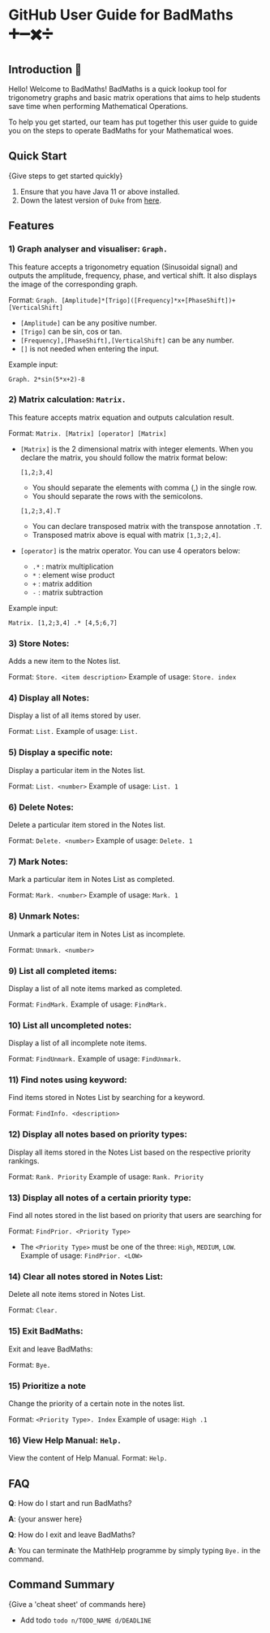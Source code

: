 # GitHub User Guide for BadMaths ➕➖✖️➗

## Introduction 🧮

Hello! Welcome to BadMaths! BadMaths is a quick lookup tool for 
trigonometry graphs and basic matrix operations that aims to help students save
time when performing Mathematical Operations. 

To help you get started, our team has put together this user guide to guide you on
the steps to operate BadMaths for your Mathematical woes.

## Quick Start

{Give steps to get started quickly}

1. Ensure that you have Java 11 or above installed.
1. Down the latest version of `Duke` from [here](http://link.to/duke).

## Features 

### 1) Graph analyser and visualiser: `Graph. `
This feature accepts a trigonometry equation (Sinusoidal signal) and outputs the amplitude, frequency, phase, and vertical shift.
It also displays the image of the corresponding graph.

Format: `Graph. [Amplitude]*[Trigo]([Frequency]*x+[PhaseShift])+[VerticalShift]`

* `[Amplitude]` can be any positive number.
* `[Trigo]` can be sin, cos or tan.
* `[Frequency],[PhaseShift],[VerticalShift]` can be any number.
* `[]` is not needed when entering the input.

Example input:
```
Graph. 2*sin(5*x+2)-8
```

### 2) Matrix calculation: `Matrix. `
 This feature accepts matrix equation and outputs calculation result.

 Format: `Matrix. [Matrix] [operator] [Matrix]`

 * `[Matrix]` is the 2 dimensional matrix with integer elements. When you declare the matrix, you should follow the matrix format below:
   ```
   [1,2;3,4]
   ```
   * You should separate the elements with comma (,) in the single row.
   * You should separate the rows with the semicolons.

   ```
   [1,2;3,4].T
   ```
   * You can declare transposed matrix with the transpose annotation `.T`.
   * Transposed matrix above is equal with matrix `[1,3;2,4]`.

 * `[operator]` is the matrix operator. You can use 4 operators below:
   * `.*` : matrix multiplication
   * `*` : element wise product
   * `+` : matrix addition
   * `-` : matrix subtraction

 Example input:
 ```
 Matrix. [1,2;3,4] .* [4,5;6,7]
 ```
### 3) Store Notes:
Adds a new item to the Notes list.

Format: `Store. <item description>`
Example of usage: `Store. index`

### 4) Display all Notes: 
Display a list of all items stored by user.

Format: `List.`
Example of usage: `List.`

### 5) Display a specific note: 
Display a particular item in the Notes list.

Format: `List. <number>`
Example of usage: `List. 1`

### 6) Delete Notes:
Delete a particular item stored in the Notes list.

Format: `Delete. <number>`
Example of usage: `Delete. 1`

### 7) Mark Notes:
Mark a particular item in Notes List as completed.

Format: `Mark. <number>`
Example of usage: `Mark. 1`

### 8) Unmark Notes:
Unmark a particular item in Notes List as incomplete.

Format: `Unmark. <number>`

### 9) List all completed items:
Display a list of all note items marked as completed.

Format: `FindMark.`
Example of usage: `FindMark.`

### 10) List all uncompleted notes:
Display a list of all incomplete note items. 

Format: `FindUnmark.`
Example of usage: `FindUnmark.`

### 11) Find notes using keyword:
Find items stored in Notes List by searching for a keyword.

Format: `FindInfo. <description>`

### 12) Display all notes based on priority types:
Display all items stored in the Notes List based on the respective priority rankings.

Format: `Rank. Priority`
Example of usage: `Rank. Priority`

### 13) Display all notes of a certain priority type:
Find all notes stored in the list based on priority that users are searching for

Format: `FindPrior. <Priority Type>`
* The `<Priority Type>` must be one of the three: `High`, `MEDIUM`, `LOW`.
Example of usage: `FindPrior. <LOW>`

### 14) Clear all notes stored in Notes List:
Delete all note items stored in Notes List.

Format: `Clear.`

### 15) Exit BadMaths:
Exit and leave BadMaths:

Format: `Bye.`

### 15) Prioritize a note
Change the priority of a certain note in the notes list.

Format: `<Priority Type>. Index`
Example of usage: `High .1`

### 16) View Help Manual: `Help.`
View the content of Help Manual.
Format: `Help.`

## FAQ

**Q**: How do I start and run BadMaths? 

**A**: {your answer here}

**Q**: How do I exit and leave BadMaths?

**A**: You can terminate the MathHelp programme by simply typing 
`Bye.` in the command.

## Command Summary

{Give a 'cheat sheet' of commands here}

* Add todo `todo n/TODO_NAME d/DEADLINE`
